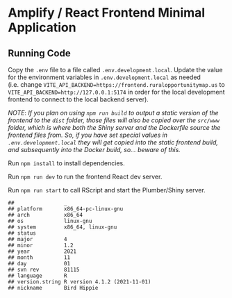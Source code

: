 # Amplify / React Frontend Minimal Application

## Running Code

Copy the `.env` file to a file called `.env.development.local`. Update
the value for the environment variables in `.env.development.local` as
needed (i.e. change
`VITE_API_BACKEND=https://frontend.ruralopportunitymap.us` to
`VITE_API_BACKEND=http://127.0.0.1:5174` in order for the local
development frontend to connect to the local backend server).

*NOTE*: *If you plan on using `npm run build` to output a static version
of the frontend to the `dist` folder, those files will also be copied
over the `src/www` folder, which is where both the Shiny server and the
Dockerfile source the frontend files from. So, if you have set special
values in `.env.development.local` they will get copied into the static
frontend build, and subsequently into the Docker build, so… beware of
this.*

Run `npm install` to install dependencies.

Run `npm run dev` to run the frontend React dev server.

Run `npm run start` to call RScript and start the Plumber/Shiny server.

    ##                _                           
    ## platform       x86_64-pc-linux-gnu         
    ## arch           x86_64                      
    ## os             linux-gnu                   
    ## system         x86_64, linux-gnu           
    ## status                                     
    ## major          4                           
    ## minor          1.2                         
    ## year           2021                        
    ## month          11                          
    ## day            01                          
    ## svn rev        81115                       
    ## language       R                           
    ## version.string R version 4.1.2 (2021-11-01)
    ## nickname       Bird Hippie
